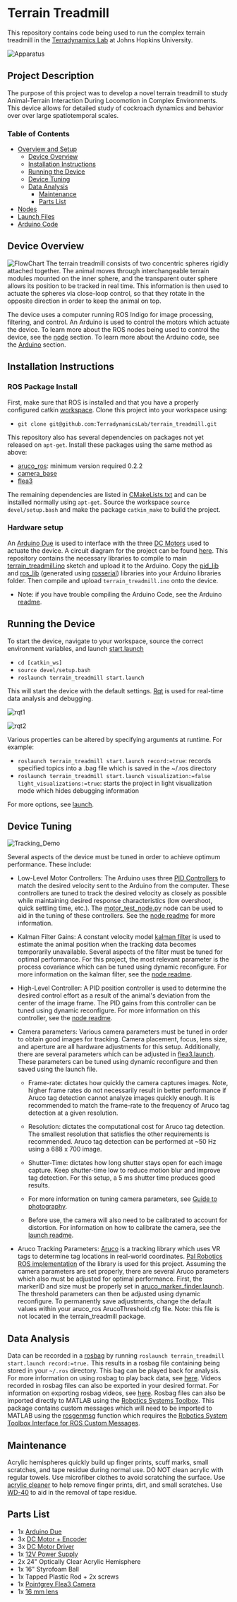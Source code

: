 # Terrain Treadmill
This repository contains code being used to run the complex terrain treadmill in the [Terradynamics Lab](https://li.me.jhu.edu/) at Johns Hopkins University.

![Apparatus](./images/Apparatus.jpg "apparatus image")

## Project Description
The purpose of this project was to develop a novel terrain treadmill to study Animal-Terrain Interaction During Locomotion in Complex Environments. This device allows for detailed study of cockroach dynamics and behavior over over large spatiotemporal scales.

### Table of Contents

* [Overview and Setup](#terrain-treadmill)
    * [Device Overview](#device-overview)
	* [Installation Instructions](#installation-instructions)
	* [Running the Device](#running-the-device)
	* [Device Tuning](#device-tuning)
  * [Data Analysis](#data-analysis)
	* [Maintenance](#maintenance)
	* [Parts List](#parts-list)
* [Nodes](./src#nodes)
* [Launch Files](./launch#launch-files)
* [Arduino Code](./Arduino#arduino-code)

## Device Overview

![FlowChart](./images/FlowChart.png "device flow chart")
The terrain treadmill consists of two concentric spheres rigidly attached together. The animal moves through interchangeable terrain modules mounted on the inner sphere, and the transparent outer sphere allows its position to be tracked in real time. This information is then used to actuate the spheres via close-loop control, so that they rotate in the opposite direction in order to keep the animal on top.

The device uses a computer running ROS Indigo for image processing, filtering, and control. An Arduino is used to control the motors which actuate the device. To learn more about the ROS nodes being used to control the device, see the [node](./src) section. To learn more about the Arduino code, see the [Arduino](./Arduino) section.

## Installation Instructions
### ROS Package Install

First, make sure that ROS is installed and that you have a properly configured catkin [workspace](http://wiki.ros.org/catkin/Tutorials/create_a_workspace). Clone this project into your workspace using:
* `git clone git@github.com:TerradynamicsLab/terrain_treadmill.git`

This repository also has several dependencies on packages not yet released on `apt-get`. Install these packages using the same method as above:
* [aruco_ros](https://github.com/pal-robotics/aruco_ros): minimum version required 0.2.2
* [camera_base](https://github.com/KumarRobotics/camera_base)
* [flea3](https://github.com/KumarRobotics/flea3)

The remaining dependencies are listed in [CMakeLists.txt](./CMakeLists.txt) and can be installed normally using `apt-get`. Source the workspace `source devel/setup.bash` and make the package `catkin_make` to build the project.

### Hardware setup
An [Arduino Due](https://store.arduino.cc/usa/arduino-due) is used to interface with the three [DC Motors](https://www.pololu.com/product/2826) used to actuate the device. A circuit diagram for the project can be found [here](./images/Circuit.pdf). This repository contains the necessary libraries to compile to main [terrain_treadmill.ino](./Arduino/terrain_treadmill/terrain_treadmill.ino) sketch and upload it to the Arduino. Copy the [pid_lib](./Arduino/Libraries/pid_lib) and [ros_lib](./Arduino/Libraries/ros_lib) (generated using [rosserial](http://wiki.ros.org/rosserial)) libraries into your Arduino libraries folder. Then compile and upload `terrain_treadmill.ino` onto the device.

* Note: if you have trouble compiling the Arduino Code, see the Arduino [readme](./Arduino).

## Running the Device
To start the device, navigate to your workspace, source the correct environment variables, and launch [start.launch](./launch/start.launch)
* `cd [catkin_ws]`
* `source devel/setup.bash`
* `roslaunch terrain_treadmill start.launch`

This will start the device with the default settings. [Rqt](http://wiki.ros.org/rqt) is used for real-time data analysis and debugging.

![rqt1](./images/perspective1.png "rqt perspective 1")

![rqt2](./images/perspective2.png "rqt perspective 2")

Various properties can be altered by specifying arguments at runtime. For example:
* `roslaunch terrain_treadmill start.launch record:=true`: records specified topics into a .bag file which is saved in the ~/.ros directory
* `roslaunch terrain_treadmill start.launch visualization:=false light_visualizations:=true`: starts the project in light visualization mode which hides debugging information

For more options, see [launch](./launch).

## Device Tuning

![Tracking_Demo](./images/tracking_demo.gif "tracking demo")

Several aspects of the device must be tuned in order to achieve optimum performance. These include:
* Low-Level Motor Controllers:
The Arduino uses three [PID Controllers](https://en.wikipedia.org/wiki/PID_controller) to match the desired velocity sent to the Arduino from the computer. These controllers are tuned to track the desired velocity as closely as possible while maintaining desired response characteristics (low overshoot, quick settling time, etc.). The [motor_test_node.py](./src/motor_test_node.py) node can be used to aid in the tuning of these controllers. See the [node readme](./src) for more information.

* Kalman Filter Gains:
A constant velocity model [kalman filter](https://en.wikipedia.org/wiki/Kalman_filter) is used to estimate the animal position when the tracking data becomes temporarily unavailable. Several aspects of the filter must be tuned for optimal performance. For this project, the most relevant parameter is the process covariance which can be tuned using dynamic reconfigure. For more information on the kalman filter, see the [node readme](./src).

* High-Level Controller:
A PID position controller is used to determine the desired control effort as a result of the animal's deviation from the center of the image frame. The PID gains from this controller can be tuned using dynamic reconfigure. For more information on this controller, see the [node readme](./src).

* Camera parameters:
Various camera parameters must be tuned in order to obtain good images for tracking. Camera placement, focus, lens size, and aperture are all hardware adjustments for this setup. Additionally, there are several parameters which can be adjusted in [flea3.launch](./launch/flea3.launch). These parameters can be tuned using dynamic reconfigure and then saved using the launch file.

  * Frame-rate: dictates how quickly the camera captures images. Note, higher frame rates do not necessarily result in better performance if Aruco tag detection cannot analyze images quickly enough. It is recommended to match the frame-rate to the frequency of Aruco tag detection at a given resolution.

  * Resolution: dictates the computational cost for Aruco tag detection. The smallest resolution that satisfies the other requirements is recommended. Aruco tag detection can be performed at ~50 Hz using a 688 x 700 image.

  * Shutter-Time: dictates how long shutter stays open for each image capture. Keep shutter-time low to reduce motion blur and improve tag detection. For this setup, a 5 ms shutter time produces good results.

  * For more information on tuning camera parameters, see [Guide to photography](https://i.redd.it/tq0zowda2shz.jpg).

  * Before use, the camera will also need to be calibrated to account for distortion. For information on how to calibrate the camera, see the [launch readme](./launch).

* Aruco Tracking Parameters:
[Aruco](https://www.uco.es/investiga/grupos/ava/node/26) is a tracking library which uses VR tags to determine tag locations in real-world coordinates. [Pal Robotics ROS implementation](https://github.com/pal-robotics/aruco_ros) of the library is used for this project. Assuming the camera parameters are set properly, there are several Aruco parameters which also must be adjusted for optimal performance. First, the markerID and size must be properly set in [aruco_marker_finder.launch](./launch/aruco_marker_finder.launch). The threshold parameters can then be adjusted using dynamic reconfigure. To permanently save adjustments, change the default values within your aruco_ros ArucoThreshold.cfg file. Note: this file is not located in the terrain_treadmill package.

## Data Analysis
Data can be recorded in a [rosbag](http://wiki.ros.org/rosbag) by running `roslaunch terrain_treadmill start.launch record:=true.` This results in a rosbag file containing being stored in your `~/.ros` directory. This bag can be played back for analysis. For more information on using rosbag to play back data, see [here](http://wiki.ros.org/rosbag/Commandline#play). Videos recorded in rosbag files can also be exported in your desired format. For information on exporting rosbag videos, see [here](http://wiki.ros.org/rosbag/Tutorials/Exporting%20image%20and%20video%20data). Rosbag files can also be imported directly to MATLAB using the [Robotics Systems Toolbox](https://www.mathworks.com/help/robotics/index.html). This package contains custom messages which will need to be imported to MATLAB using the [rosgenmsg](https://www.mathworks.com/help/robotics/ref/rosgenmsg.html) function which requires the [Robotics System Toolbox Interface for ROS Custom Messages](https://www.mathworks.com/matlabcentral/fileexchange/49810-robotics-system-toolbox-interface-for-ros-custom-messages).

## Maintenance
Acrylic hemispheres quickly build up finger prints, scuff marks, small scratches, and tape residue during normal use. DO NOT clean acrylic with regular towels. Use microfiber clothes to avoid scratching the surface. Use [acrylic cleaner](https://www.amazon.com/NOVUS-7100-Plastic-Polish-Kit/dp/B002UCYRZU) to help remove finger prints, dirt, and small scratches. Use [WD-40](https://www.amazon.com/WD-40-Multi-Use-Product-Multi-Purpose-Lubricant/dp/B0083V8H0I/ref=sr_1_1?s=automotive&ie=UTF8&qid=1504127919&sr=1-1&keywords=wd-40) to aid in the removal of tape residue.

## Parts List
* 1x [Arduino Due](https://store.arduino.cc/usa/arduino-due)
* 3x [DC Motor + Encoder](https://www.pololu.com/product/2826)
* 3x [DC Motor Driver](https://www.amazon.com/SainSmart-Stepper-Controller-Mega2560-Duemilanove/dp/B00AJGM37I)
* 1x [12V Power Supply](https://www.amazon.com/eTopxizu-Universal-Regulated-Switching-Computer/dp/B00D7CWSCG)
* 2x 24" Optically Clear Acrylic Hemisphere
* 1x 16" Styrofoam Ball
* 1x Tapped Plastic Rod + 2x screws
* 1x [Pointgrey Flea3 Camera](https://www.ptgrey.com/flea3-usb3-vision-cameras)
* 1x [16 mm lens](http://www.fujifilmusa.com/products/optical_devices/machine-vision/1-15-mp/cf16ha-1/)
